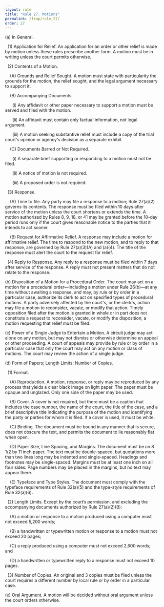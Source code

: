 ```yaml
---
layout: rule
title: "Rule 27. Motions"
permalink: /frap/rule_27/
order: 27
---
```


(a) In General.


&nbsp;&nbsp;(1) Application for Relief. An application for an order or other relief is made by motion unless these rules prescribe another form. A motion must be in writing unless the court permits otherwise.


&nbsp;&nbsp;(2) Contents of a Motion.


&nbsp;&nbsp;&nbsp;&nbsp;(A) Grounds and Relief Sought. A motion must state with particularity the grounds for the motion, the relief sought, and the legal argument necessary to support it.


&nbsp;&nbsp;&nbsp;&nbsp;(B) Accompanying Documents.


&nbsp;&nbsp;&nbsp;&nbsp;&nbsp;&nbsp;(i) Any affidavit or other paper necessary to support a motion must be served and filed with the motion.


&nbsp;&nbsp;&nbsp;&nbsp;&nbsp;&nbsp;(ii) An affidavit must contain only factual information, not legal argument.


&nbsp;&nbsp;&nbsp;&nbsp;&nbsp;&nbsp;(iii) A motion seeking substantive relief must include a copy of the trial court's opinion or agency's decision as a separate exhibit.


&nbsp;&nbsp;&nbsp;&nbsp;(C) Documents Barred or Not Required.


&nbsp;&nbsp;&nbsp;&nbsp;&nbsp;&nbsp;(i) A separate brief supporting or responding to a motion must not be filed.


&nbsp;&nbsp;&nbsp;&nbsp;&nbsp;&nbsp;(ii) A notice of motion is not required.


&nbsp;&nbsp;&nbsp;&nbsp;&nbsp;&nbsp;(iii) A proposed order is not required.


&nbsp;&nbsp;(3) Response.


&nbsp;&nbsp;&nbsp;&nbsp;(A) Time to file. Any party may file a response to a motion; Rule 27(a)(2) governs its contents. The response must be filed within 10 days after service of the motion unless the court shortens or extends the time. A motion authorized by Rules 8, 9, 18, or 41 may be granted before the 10-day period runs only if the court gives reasonable notice to the parties that it intends to act sooner.


&nbsp;&nbsp;&nbsp;&nbsp;(B) Request for Affirmative Relief. A response may include a motion for affirmative relief. The time to respond to the new motion, and to reply to that response, are governed by Rule 27(a)(3)(A) and (a)(4). The title of the response must alert the court to the request for relief.


&nbsp;&nbsp;(4) Reply to Response. Any reply to a response must be filed within 7 days after service of the response. A reply must not present matters that do not relate to the response.


(b) Disposition of a Motion for a Procedural Order. The court may act on a motion for a procedural order—including a motion under Rule 26(b)—at any time without awaiting a response, and may, by rule or by order in a particular case, authorize its clerk to act on specified types of procedural motions. A party adversely affected by the court's, or the clerk's, action may file a motion to reconsider, vacate, or modify that action. Timely opposition filed after the motion is granted in whole or in part does not constitute a request to reconsider, vacate, or modify the disposition; a motion requesting that relief must be filed.


(c) Power of a Single Judge to Entertain a Motion. A circuit judge may act alone on any motion, but may not dismiss or otherwise determine an appeal or other proceeding. A court of appeals may provide by rule or by order in a particular case that only the court may act on any motion or class of motions. The court may review the action of a single judge.


(d) Form of Papers; Length Limits; Number of Copies.


&nbsp;&nbsp;(1) Format.


&nbsp;&nbsp;&nbsp;&nbsp;(A) Reproduction. A motion, response, or reply may be reproduced by any process that yields a clear black image on light paper. The paper must be opaque and unglazed. Only one side of the paper may be used.


&nbsp;&nbsp;&nbsp;&nbsp;(B) Cover. A cover is not required, but there must be a caption that includes the case number, the name of the court, the title of the case, and a brief descriptive title indicating the purpose of the motion and identifying the party or parties for whom it is filed. If a cover is used, it must be white.


&nbsp;&nbsp;&nbsp;&nbsp;(C) Binding. The document must be bound in any manner that is secure, does not obscure the text, and permits the document to lie reasonably flat when open.


&nbsp;&nbsp;&nbsp;&nbsp;(D) Paper Size, Line Spacing, and Margins. The document must be on 8 1/2 by 11 inch paper. The text must be double-spaced, but quotations more than two lines long may be indented and single-spaced. Headings and footnotes may be single-spaced. Margins must be at least one inch on all four sides. Page numbers may be placed in the margins, but no text may appear there.


&nbsp;&nbsp;&nbsp;&nbsp;(E) Typeface and Type Styles. The document must comply with the typeface requirements of Rule 32(a)(5) and the type-style requirements of Rule 32(a)(6).


&nbsp;&nbsp;(2) Length Limits. Except by the court’s permission, and excluding the accompanying documents authorized by Rule 27(a)(2)(B):


&nbsp;&nbsp;&nbsp;&nbsp;(A) a motion or response to a motion produced using a computer must not exceed 5,200 words;


&nbsp;&nbsp;&nbsp;&nbsp;(B) a handwritten or typewritten motion or response to a motion must not exceed 20 pages;


&nbsp;&nbsp;&nbsp;&nbsp;(C) a reply produced using a computer must not exceed 2,600 words; and


&nbsp;&nbsp;&nbsp;&nbsp;(D) a handwritten or typewritten reply to a response must not exceed 10 pages.


&nbsp;&nbsp;(3) Number of Copies. An original and 3 copies must be filed unless the court requires a different number by local rule or by order in a particular case.


(e) Oral Argument. A motion will be decided without oral argument unless the court orders otherwise.